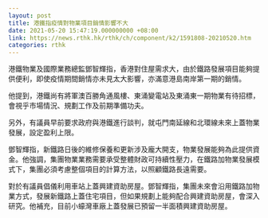 ```yaml
---
layout: post
title: 港鐵指疫情對物業項目銷情影響不大
date: 2021-05-20 15:47:19.000000000 +08:00
link: https://news.rthk.hk/rthk/ch/component/k2/1591808-20210520.htm
categories: rthk
---
```


港鐵物業及國際業務總監鄧智輝指，香港對住屋需求大，由於鐵路發展項目能夠提供便利，即使疫情期間銷情亦未見太大影響，亦滿意港島南岸第一期的銷情。

他提到，港鐵尚有將軍澳百勝角通風樓、東涌變電站及東涌東一期物業有待招標，會視乎市場情況、規劃工作及前期準備功夫。

另外，有議員早前要求政府與港鐵進行談判，就屯門南延線和北環線未來上蓋物業發展，設定盈利上限。

鄧智輝指，新鐵路日後的維修保養和更新涉及龐大開支，物業發展能夠為此提供資金。他強調，集團物業業務需要承受整體財政可持續性壓力，在鐵路加物業發展模式下，集團必須考慮整個項目的計算方法，以照顧鐵路長遠需要。

對於有議員倡儀利用車站上蓋興建資助房屋。鄧智輝指，集團未來會沿用鐵路加物業方式，發展新鐵路上蓋住宅項目，但如果規劃上能夠配合興建資助房屋，會深入研究。他補充，目前小蠔灣車廠上蓋發展已預留一半面積興建資助房屋。
